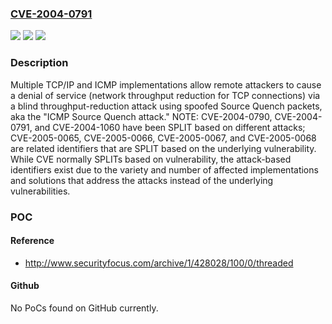 ### [CVE-2004-0791](https://cve.mitre.org/cgi-bin/cvename.cgi?name=CVE-2004-0791)
![](https://img.shields.io/static/v1?label=Product&message=n%2Fa&color=blue)
![](https://img.shields.io/static/v1?label=Version&message=n%2Fa&color=blue)
![](https://img.shields.io/static/v1?label=Vulnerability&message=n%2Fa&color=brighgreen)

### Description

Multiple TCP/IP and ICMP implementations allow remote attackers to cause a denial of service (network throughput reduction for TCP connections) via a blind throughput-reduction attack using spoofed Source Quench packets, aka the "ICMP Source Quench attack."  NOTE: CVE-2004-0790, CVE-2004-0791, and CVE-2004-1060 have been SPLIT based on different attacks; CVE-2005-0065, CVE-2005-0066, CVE-2005-0067, and CVE-2005-0068 are related identifiers that are SPLIT based on the underlying vulnerability.  While CVE normally SPLITs based on vulnerability, the attack-based identifiers exist due to the variety and number of affected implementations and solutions that address the attacks instead of the underlying vulnerabilities.

### POC

#### Reference
- http://www.securityfocus.com/archive/1/428028/100/0/threaded

#### Github
No PoCs found on GitHub currently.

